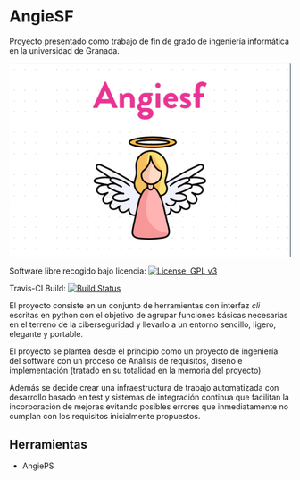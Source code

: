 # AngieSF
Proyecto presentado como trabajo de fin de grado de ingeniería informática en la universidad de Granada.

![Docker-1](https://github.com/jdafer98/AngieSF/blob/master/images/AngieSF_logo.png)


Software libre recogido bajo licencia:  [![License: GPL v3](https://img.shields.io/badge/License-GPLv3-blue.svg)](https://www.gnu.org/licenses/gpl-3.0)


Travis-CI Build: [![Build Status](https://travis-ci.org/jdafer98/AngieSF.svg?branch=master)](https://travis-ci.org/jdafer98/AngieSF)

El proyecto consiste en un conjunto de herramientas con interfaz _cli_ escritas en python con el objetivo de agrupar funciones básicas necesarias en el terreno de la ciberseguridad y llevarlo a un entorno sencillo, ligero, elegante y portable. 

El proyecto se plantea desde el principio como un proyecto de ingeniería del software con un proceso de Análisis de requisitos, diseño e implementación (tratado en su totalidad en la memoria del proyecto).

Además se decide crear una infraestructura de trabajo automatizada con desarrollo basado en test y sistemas de integración continua que facilitan la incorporación de mejoras evitando posibles errores que inmediatamente no cumplan con los requisitos inicialmente propuestos.

## Herramientas

  - AngiePS
